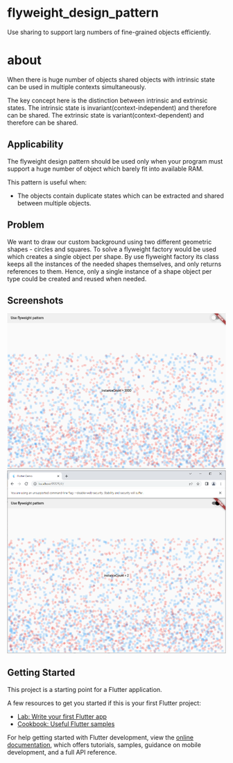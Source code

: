 # flyweight_design_pattern

Use sharing to support larg numbers of fine-grained objects efficiently.
# about
When there is huge number of objects shared objects with intrinsic state can be used in multiple contexts simultaneously.

The key concept here is the distinction between intrinsic and extrinsic states. The intrinsic state is invariant(context-independent) and therefore can be shared. The extrinsic state is variant(context-dependent) and therefore can be shared.

## Applicability
The flyweight design pattern should be used only when your program must support a huge number of object which barely fit into available RAM.

This pattern is useful when:
* The objects contain duplicate states which can be extracted and shared between multiple objects.
## Problem
We want to draw our custom background using 
two different geometric shapes - circles and 
squares. To solve a flyweight factory would 
be used which creates a single object per 
shape.
By use flyweight factory its class keeps all
the instances of the needed shapes themselves,
and only returns references to them. 
Hence, only a single instance of a shape 
object per type could be created and reused 
when needed.

## Screenshots

![ScreenShot 1 shows 1000 instance](screenshots/1.png)
![ScreenShot 2 shows 2 instance](screenshots/2.png)

## Getting Started

This project is a starting point for a Flutter application.

A few resources to get you started if this is your first Flutter project:

- [Lab: Write your first Flutter app](https://docs.flutter.dev/get-started/codelab)
- [Cookbook: Useful Flutter samples](https://docs.flutter.dev/cookbook)

For help getting started with Flutter development, view the
[online documentation](https://docs.flutter.dev/), which offers tutorials,
samples, guidance on mobile development, and a full API reference.

